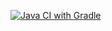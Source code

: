 [![Java CI with Gradle](https://github.com/aliceintights/web_interface/actions/workflows/gradle.yml/badge.svg)](https://github.com/aliceintights/web_interface/actions/workflows/gradle.yml)